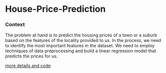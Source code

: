 # House-Price-Prediction


### Context

The problem at hand is to predict the housing prices of a town or a suburb based on the features of the locality provided to us. In the process, we need to identify the most important features in the dataset. We need to employ techniques of data preprocessing and build a linear regression model that predicts the prices for us.

[more details and code](./house-price-prediction)
